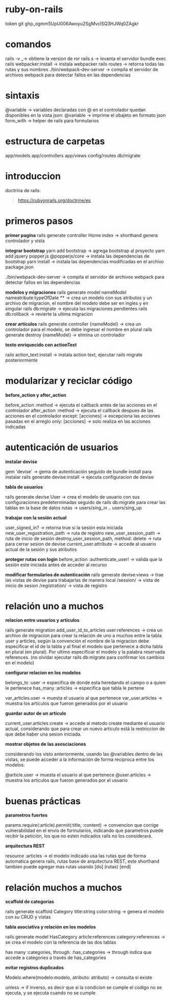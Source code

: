# ruby-on-rails

token git 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

# comandos

rails -v _-> obtiene la version de ror
rails s -> levanta el servidor
bundle exec rails webpacker:install -> instala webpacker
rails routes -> retorna todas las rutas y sus nombres
./bin/webpack-dev-server -> compila el servidor de archivos webpack para detectar fallos en las dependencias

# sintaxis
@variable -> variables declaradas con @ en el controlador quedan disponibles en la vista
json: @variable -> imprime el obajeto en formato json
form_with -> helper de rails para formularios


# estructura de carpetas
app/models
app/controllers
app/views
config/routes
db/migrate


# introduccion

doctrina de rails:
> https://rubyonrails.org/doctrine/es

# primeros pasos

**primer pagina**
rails generate controller Home index -> shorthand genera controlador y vista

**integrar bootstrap**
yarn add bootstrap -> agrega bootstrap al proyecto
yarn add jquery popper.js @popperjs/core -> instala las dependencias de bootstrap
yarn install -> instala las dependencias modificadas en el archivo package.json

./bin/webpack-dev-server -> compila el servidor de archivos webpack para detectar fallos en las dependencias

**modelos y migraciones**
rails generate model nameModel nameatribute:typeOfDate ** -> crea un modelo con sus atributos y un archivo de migracion, el nombre del modelo debe ser en ingles y en singular
rails db:migrate -> ejecuta las migraciones pendientes
rails db:rollback -> revierte la ultima migracion

**crear articulos**
rails generate controller {nameModel} -> crea un controlador para el modelo, se debe ingresar el nombre en plural
rails generate destroy {nameModel} -> elimina un controlador

**texto enriquecido con actionText**

rails action_text:install -> instala action text, ejecutar rails migrate posteriormente

# modularizar y reciclar código

**before_action y after_action**

before_action :method -> ejecuta el callback antes de las acciones en el controlador
after_action :method -> ejecuta el callback despues de las acciones en el controlador
except: [acciones] -> excepciona las acciones pasadas en el arreglo
only: [acciones] -> solo realiza en las acciones indicadas

# autenticación de usuarios

**instalar devise**

gem 'devise' -> gema de autenticación seguido de bundle install para instalar
rails generate devise:install -> ejecuta configuracion de devise

**tabla de usuarios**
 
rails generate devise User -> crea el modelo de usuario con sus configuraciones predeterminadas seguido de rails db:migrate para crear las tablas en la base de datos
rutas -> users/sing_in .. users/sing_up

**trabajar con la sesión actual**

user_signed_in? -> retorna true si la sesión esta iniciada
new_user_regustration_path -> ruta de registro
new_user_session_path -> ruta de inicio de sesión
destroy_user_session_path, method: delete -> ruta para cerrar sesion de devise
current_user.attribute -> accede al usuario actual de la sesión y sus atributos

**proteger rutas con login**
before_action :authenticate_user! -> valida que la sesión este iniciada antes de acceder al recurso

**modificar formularios de autenticación**
rails generate devise:views -> trae las vistas de devise para trabajarlas de manera local
/session/ -> vista de inicio de sesion
/registration/ -> vista de registro

# relación uno a muchos

**relacion entre usuarios y artículos**

rails generate migration add_user_id_to_articles user:references -> crea un archivo de migracion para crear la relación de uno a muchos entre la tabla user y articles, según la convención el nombre de la migracion debe especificar el id de la tabla y al final el modelo que pertenece a dicha tabla en plural (en plural). Por ultimo especificar el modelo y la palabra reservada references. (no olvidar ejecutar rails db:migrate para confirmar los cambios en el modelo)

**configurar relacion en los modelos**

belongs_to :user -> especifica de donde esta heredando el campo o a quien le pertenece
has_many :articles -> especifica que tabla le pertene

var_articles.user -> muesta el usuario al que pertenece
var_user.articles -> muestra los articulos que fueron generados por el usuario

**guardar autor de un artículo**

current_user.articles.create -> accede al metodo create mediante el usuario actual, considerando que para crear un nuevo articulo está la restriccion de que debe haber una sesion iniciada.

**mostrar objetos de las asosciaciones**

considerando los visto anteriormente, usando las @variables dentro de las vistas, se puede acceder a la información de forma reciproca entre los modelos: 

@article.user -> muesta el usuario al que pertenece
@user.articles -> muestra los articulos que fueron generados por el usuario

# buenas prácticas

**parametros fuertes**

params.require(:article).permit(:title, :content) -> convencion que corrige vulnerabilidad en el envío de formularios, indicando que parametros puede recibir la petición, los que no esten indicados rails no los considerará.

**arquitectura REST**

resource :articles -> el modelo indicado usa las rutas que de forma automatica genera rails, rutas base de arquitectura REST, este shorthand tambien puede agregar mas rutas usando [do] (rutas) [end] 

# relación muchos a muchos 

**scaffold de categorias**

rails generate scaffold Category title:string color:string -> genera el modelo con su CRUD y vistas

**tabla asociativa  y relación en los modelos**

rails generate model HasCategory article:references category:references -> se crea el modelo con la referencia de las dos tablas

has many :categories, through: :has_categories -> through indica que accede a categories a través de has_categories

**evitar registros duplicados**

Modelo.where(modelo:modelo, atributo: atributo) -> consulta si existe

unless -> if inverso, es decir que si la condicion se cumple el codigo no se ejecuta, y se ejecuta cuando no se cumple

